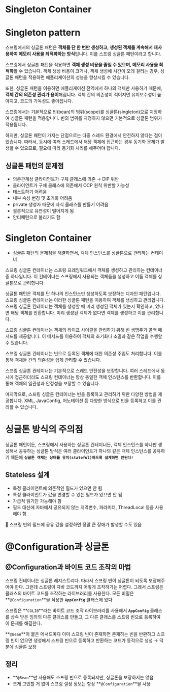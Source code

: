 # Singleton Container

# Singleton pattern

스프링에서의 싱글톤 패턴은 **객체를 단 한 번만 생성하고, 생성된 객체를 계속해서 재사용하여 메모리 사용을 최적화하는 방식**입니다. 이를 스프링 싱글톤 패턴이라고 합니다.

스프링에서 싱글톤 패턴을 적용하면 **객체 생성 비용을 줄일 수 있으며, 메모리 사용을 최적화**할 수 있습니다. 객체 생성 비용이 크거나, 객체 생성에 시간이 오래 걸리는 경우, 싱글톤 패턴을 적용하면 애플리케이션의 성능을 향상시킬 수 있습니다.

또한, 싱글톤 패턴을 이용하면 애플리케이션 전역에서 하나의 객체만 사용하기 때문에, **객체 간의 의존성 관리가 용이**해집니다. 객체 간의 의존성이 적어지면 유지보수성이 높아지고, 코드의 가독성도 좋아집니다.

스프링에서는 기본적으로 빈(bean)의 범위(scope)를 싱글톤(singleton)으로 지정하여 싱글톤 패턴을 적용합니다. 빈의 범위를 지정하지 않으면 기본적으로 싱글톤 범위가 적용됩니다.

하지만, 싱글톤 패턴이 가지는 단점으로는 다중 스레드 환경에서 안전하지 않다는 점이 있습니다. 따라서, 동시에 여러 스레드에서 해당 객체에 접근하는 경우 동기화 문제가 발생할 수 있으므로, 필요에 따라 동기화 처리를 해주어야 합니다.

## 싱글톤 패턴의 문제점

- 의존관계상 클라이언트가 구체 클래스에 의존 → DIP 위반
- 클라이언트가 구체 클래스에 의존해서 OCP 원칙 위반할 가능성
- 테스트하기 어려움
- 내부 속성 변경 및 초기화 어려움
- private 생성자 때문에 자식 클래스를 만들기 어려움
- 결론적으로 유연성이 떨어지게 됨
- 안티패턴으로 불리기도 함

# Singleton Container

- 싱글톤 패턴의 문제점을 해결하면서, 객체 인스턴스를 싱글톤으로 관리하는 컨테이너

스프링 싱글톤 컨테이너는 스프링 프레임워크에서 객체를 생성하고 관리하는 컨테이너 중 하나입니다. 이 컨테이너는 스프링에서 사용되는 객체들을 생성하고 이들 객체를 싱글톤으로 관리합니다.

싱글톤 패턴은 객체를 단 하나의 인스턴스만 생성하도록 보장하는 디자인 패턴입니다. 스프링 싱글톤 컨테이너는 이러한 싱글톤 패턴을 이용하여 객체를 생성하고 관리합니다. 스프링 싱글톤 컨테이너는 객체를 생성할 때 미리 생성된 객체가 있는지 확인하고, 있다면 해당 객체를 반환합니다. 미리 생성된 객체가 없다면 객체를 생성하고 이를 관리합니다.

스프링 싱글톤 컨테이너는 객체의 라이프 사이클을 관리하기 위해 빈 생명주기 콜백 메서드를 제공합니다. 이 메서드를 이용하여 객체의 초기화나 소멸과 같은 작업을 수행할 수 있습니다.

스프링 싱글톤 컨테이너는 빈으로 등록된 객체에 대한 의존성 주입도 처리합니다. 이를 통해 객체들 간의 의존성을 쉽게 관리할 수 있습니다.

스프링 싱글톤 컨테이너는 기본적으로 스레드 안전성을 보장합니다. 여러 스레드에서 동시에 접근하더라도 스프링 컨테이너는 항상 동일한 객체 인스턴스를 반환합니다. 이를 통해 객체의 일관성과 안정성을 보장할 수 있습니다.

마지막으로, 스프링 싱글톤 컨테이너는 빈을 등록하고 관리하기 위한 다양한 방법을 제공합니다. XML, JavaConfig, 어노테이션 등 다양한 방식으로 빈을 등록하고 이를 관리할 수 있습니다.

# 싱글톤 방식의 주의점

싱글톤 패턴이든, 스프링에서 사용하는 싱글톤 컨테이너든, 객체 인스턴스를 하나만 생성해서 공유하는 싱글톤 방식은 여러 클라이언트가 하나의 같은 객체 인스턴스를 공유하기 때문에 **`싱글톤 객체는 상태를 유지(stateful)하도록 설계하면 안된다!`**

## Stateless 설계

- 특정 클라이언트에 의존적인 필드가 있으면 안 됨
- 특정 클라이언트가 값을 변경할 수 있는 필드가 있으면 안 됨
- 가급적 읽기만 가능해야 함
- 필드 대신에 자바에서 공유되지 않는 지역변수, 파라미터, ThreadLocal 등을 사용해야 함

<aside>
🚨 스프링 빈의 필드에 공유 값을 설정하면 정말 큰 장애가 발생할 수도 있음

</aside>

# @Configuration과 싱글톤

## @Configuration과 바이트 코드 조작의 마법

스프링 컨테이너는 싱글톤 레지스트리다. 따라서 스프링 빈이 싱글톤이 되도록 보장해주어야 한다. 그런데 스프링이 자바 코드까지 어떻게 조작하기는 어렵다. 그래서 스프링은 클래스의 바이트 코드를 조작하는 라이브러리를 사용한다. 모든 비밀은 **`@Configuration`**을 적용한 **`AppConfig`** 클래스에 있다

스프링은 **`CGLIB`**라는 바이트 코드 조작 라이브러리를 사용해서 **`AppConfig`** 클래스를 상속 받은 임의의 다른 클래스를 만들고, 그 다른 클래스를 스프링 빈으로 등록하여 이 문제를 해결한다. 

**`@Bean`**이 붙은 메서드마다 이미 스프링 빈이 존재하면 존재하는 빈을 반환하고 스프링 빈이 없으면 생성해서 스프링 빈으로 등록하고 반환하는 코드가 동적으로 생성 → 덕분에 싱글톤 보장

## 정리

- **`@Bean`**만 사용해도 스프링 빈으로 등록되지만, 싱글톤을 보장하지는 않음
- 크게 고민할 거 없이 스프링 설정 정보는 항상 **`@Configuration`**을 사용